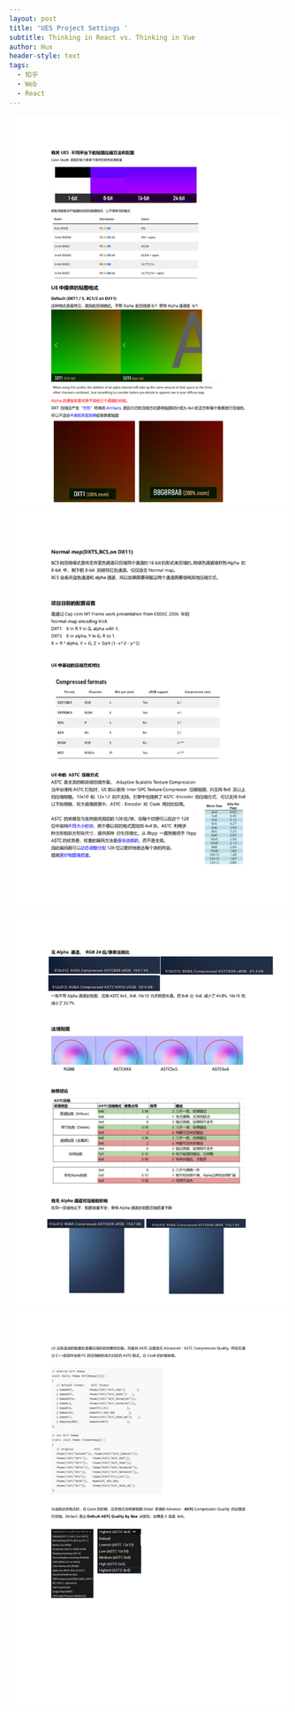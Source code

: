 ```yaml
---
layout: post
title: 'UE5 Project Settings '
subtitle: Thinking in React vs. Thinking in Vue
author: Hux
header-style: text
tags:
  - 知乎
  - Web
  - React
---
```

![](/uploads/ue贴图压缩最佳实践-00.png)![](/uploads/ue贴图压缩最佳实践-01.png)

![](/uploads/ue贴图压缩最佳实践-02.png)![](/uploads/ue贴图压缩最佳实践-04.png)